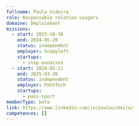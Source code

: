 ```yaml
---
fullname: Paula Videira
role: Responsable relation usagers
domaine: Déploiement
missions:
  - start: 2023-10-30
    end: 2024-05-20
    status: independent
    employer: Scopyleft
    startups:
      - stop-punaises
  - start: 2024-05-21
    end: 2025-03-30
    status: independent
    employer: PathTech
    startups:
      - pass-sport
memberType: beta
link: https://www.linkedin.com/in/paulavideira/
competences: []
---
```

